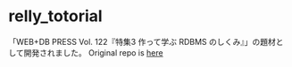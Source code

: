 # relly_totorial

「WEB+DB PRESS Vol. 122『特集3 作って学ぶ RDBMS のしくみ』」の題材として開発されました。 Original repo is [here](https://github.com/KOBA789/relly)
